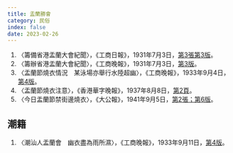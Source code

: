 ```yaml
---
title: 盂蘭勝會
category: 民俗
index: false
date: 2023-02-26
---
```

<adsense></adsense>

1. 〈籌備省港盂蘭大會紀聞〉，《工商日報》，1931年7月3日，[第3張第3版](https://mmis.hkpl.gov.hk/coverpage/-/coverpage/view?_coverpage_WAR_mmisportalportlet_hsf=%E7%9B%82%E8%98%AD&p_r_p_-1078056564_c=QF757YsWv5%2BgO%2FPMVI16yezIo1oc62wq&_coverpage_WAR_mmisportalportlet_o=17&_coverpage_WAR_mmisportalportlet_actual_q=%28%20verbatim_dc.collection%3A%28%22Old%5C%20HK%5C%20Newspapers%22%29%20%29%20AND+%28%20%28%20allTermsMandatory%3A%28true%29%20OR+all_dc.title%3A%28%E7%9B%82%E8%98%AD%29%20OR+all_dc.creator%3A%28%E7%9B%82%E8%98%AD%29%20OR+all_dc.contributor%3A%28%E7%9B%82%E8%98%AD%29%20OR+all_dc.subject%3A%28%E7%9B%82%E8%98%AD%29%20OR+fulltext%3A%28%E7%9B%82%E8%98%AD%29%20OR+all_dc.description%3A%28%E7%9B%82%E8%98%AD%29%20%29%20%29&_coverpage_WAR_mmisportalportlet_sort_order=asc&_coverpage_WAR_mmisportalportlet_sort_field=dc.publicationdate_bsort)。
2. 〈籌辦省港盂蘭大會紀聞〉，《工商晚報》，1931年7月3日，[第3版](https://mmis.hkpl.gov.hk/coverpage/-/coverpage/view?_coverpage_WAR_mmisportalportlet_hsf=%E7%9B%82%E8%98%AD&p_r_p_-1078056564_c=QF757YsWv5%2FH7zGe%2FKF%2BFJzzQhPKeDvz&_coverpage_WAR_mmisportalportlet_o=18&_coverpage_WAR_mmisportalportlet_actual_q=%28%20verbatim_dc.collection%3A%28%22Old%5C%20HK%5C%20Newspapers%22%29%20%29%20AND+%28%20%28%20allTermsMandatory%3A%28true%29%20OR+all_dc.title%3A%28%E7%9B%82%E8%98%AD%29%20OR+all_dc.creator%3A%28%E7%9B%82%E8%98%AD%29%20OR+all_dc.contributor%3A%28%E7%9B%82%E8%98%AD%29%20OR+all_dc.subject%3A%28%E7%9B%82%E8%98%AD%29%20OR+fulltext%3A%28%E7%9B%82%E8%98%AD%29%20OR+all_dc.description%3A%28%E7%9B%82%E8%98%AD%29%20%29%20%29&_coverpage_WAR_mmisportalportlet_sort_order=asc&_coverpage_WAR_mmisportalportlet_sort_field=dc.publicationdate_bsort)。
3. 〈盂蘭節燒衣情況　某泳場亦舉行水陸超幽〉，《工商晚報》，1933年9月4日，[第4版](https://mmis.hkpl.gov.hk/coverpage/-/coverpage/view?_coverpage_WAR_mmisportalportlet_hsf=%E7%9B%82%E8%98%AD&p_r_p_-1078056564_c=QF757YsWv5%2FH7zGe%2FKF%2BFMIbvmjzzHxL&_coverpage_WAR_mmisportalportlet_o=22&_coverpage_WAR_mmisportalportlet_actual_q=%28%20verbatim_dc.collection%3A%28%22Old%5C%20HK%5C%20Newspapers%22%29%20%29%20AND+%28%20%28%20allTermsMandatory%3A%28true%29%20OR+all_dc.title%3A%28%E7%9B%82%E8%98%AD%29%20OR+all_dc.creator%3A%28%E7%9B%82%E8%98%AD%29%20OR+all_dc.contributor%3A%28%E7%9B%82%E8%98%AD%29%20OR+all_dc.subject%3A%28%E7%9B%82%E8%98%AD%29%20OR+fulltext%3A%28%E7%9B%82%E8%98%AD%29%20OR+all_dc.description%3A%28%E7%9B%82%E8%98%AD%29%20%29%20%29&_coverpage_WAR_mmisportalportlet_sort_order=asc&_coverpage_WAR_mmisportalportlet_sort_field=dc.publicationdate_bsort)。
4. 〈盂蘭節燒衣注意〉，《香港華字晚報》，1937年8月8日，[第2頁](https://mmis.hkpl.gov.hk/coverpage/-/coverpage/view?_coverpage_WAR_mmisportalportlet_hsf=%E7%9B%82%E8%98%AD&p_r_p_-1078056564_c=QF757YsWv5%2BakvA8rFW5EgU5RpSN5cx4&_coverpage_WAR_mmisportalportlet_o=38&_coverpage_WAR_mmisportalportlet_actual_q=%28%20verbatim_dc.collection%3A%28%22Old%5C%20HK%5C%20Newspapers%22%29%20%29%20AND+%28%20%28%20allTermsMandatory%3A%28true%29%20OR+all_dc.title%3A%28%E7%9B%82%E8%98%AD%29%20OR+all_dc.creator%3A%28%E7%9B%82%E8%98%AD%29%20OR+all_dc.contributor%3A%28%E7%9B%82%E8%98%AD%29%20OR+all_dc.subject%3A%28%E7%9B%82%E8%98%AD%29%20OR+fulltext%3A%28%E7%9B%82%E8%98%AD%29%20OR+all_dc.description%3A%28%E7%9B%82%E8%98%AD%29%20%29%20%29&_coverpage_WAR_mmisportalportlet_sort_order=asc&_coverpage_WAR_mmisportalportlet_sort_field=dc.publicationdate_bsort)。
5. 〈今日盂蘭節禁街邊燒衣〉，《大公報》，1941年9月5日，[第2張；第6版](https://mmis.hkpl.gov.hk/coverpage/-/coverpage/view?_coverpage_WAR_mmisportalportlet_hsf=%E7%9B%82%E8%98%AD&p_r_p_-1078056564_c=QF757YsWv59H%2FuxqfBwEJPNLYItg%2F%2BsX&_coverpage_WAR_mmisportalportlet_o=40&_coverpage_WAR_mmisportalportlet_actual_q=%28%20verbatim_dc.collection%3A%28%22Old%5C%20HK%5C%20Newspapers%22%29%20%29%20AND+%28%20%28%20allTermsMandatory%3A%28true%29%20OR+all_dc.title%3A%28%E7%9B%82%E8%98%AD%29%20OR+all_dc.creator%3A%28%E7%9B%82%E8%98%AD%29%20OR+all_dc.contributor%3A%28%E7%9B%82%E8%98%AD%29%20OR+all_dc.subject%3A%28%E7%9B%82%E8%98%AD%29%20OR+fulltext%3A%28%E7%9B%82%E8%98%AD%29%20OR+all_dc.description%3A%28%E7%9B%82%E8%98%AD%29%20%29%20%29&_coverpage_WAR_mmisportalportlet_sort_order=asc&_coverpage_WAR_mmisportalportlet_sort_field=dc.publicationdate_bsort)。

## 潮籍
1. 〈潮汕人盂蘭會　幽衣盡為雨所濕〉，《工商晚報》，1933年9月11日，[第4版](https://mmis.hkpl.gov.hk/coverpage/-/coverpage/view?_coverpage_WAR_mmisportalportlet_hsf=%E7%9B%82%E8%98%AD&p_r_p_-1078056564_c=QF757YsWv5%2FH7zGe%2FKF%2BFP4j6rHcNcDO&_coverpage_WAR_mmisportalportlet_o=23&_coverpage_WAR_mmisportalportlet_actual_q=%28%20verbatim_dc.collection%3A%28%22Old%5C%20HK%5C%20Newspapers%22%29%20%29%20AND+%28%20%28%20allTermsMandatory%3A%28true%29%20OR+all_dc.title%3A%28%E7%9B%82%E8%98%AD%29%20OR+all_dc.creator%3A%28%E7%9B%82%E8%98%AD%29%20OR+all_dc.contributor%3A%28%E7%9B%82%E8%98%AD%29%20OR+all_dc.subject%3A%28%E7%9B%82%E8%98%AD%29%20OR+fulltext%3A%28%E7%9B%82%E8%98%AD%29%20OR+all_dc.description%3A%28%E7%9B%82%E8%98%AD%29%20%29%20%29&_coverpage_WAR_mmisportalportlet_sort_order=asc&_coverpage_WAR_mmisportalportlet_sort_field=dc.publicationdate_bsort)。
